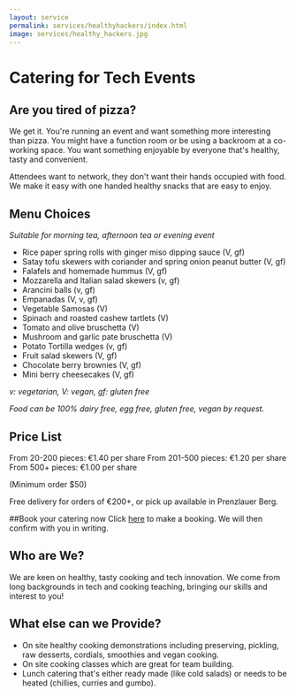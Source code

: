 ```yaml
---
layout: service
permalink: services/healthyhackers/index.html
image: services/healthy_hackers.jpg
---
```


# Catering for Tech Events
## Are you tired of pizza?
We get it. You're running an event and want something more interesting than pizza. You might have a function room or be using a backroom at a co-working space. You want something enjoyable by everyone that's healthy, tasty and convenient.

Attendees want to network, they don't want their hands occupied with food. We make it easy with one handed healthy snacks that are easy to enjoy.

## Menu Choices
_Suitable for morning tea, afternoon tea or evening event_

- Rice paper spring rolls with ginger miso dipping sauce (V, gf)
- Satay tofu skewers with coriander and spring onion peanut butter (V, gf)
- Falafels and homemade hummus (V, gf)
- Mozzarella and Italian salad skewers (v, gf)
- Arancini balls (v, gf)
- Empanadas (V, v, gf)
- Vegetable Samosas (V)
- Spinach and roasted cashew tartlets (V)
- Tomato and olive bruschetta (V)
- Mushroom and garlic pate bruschetta (V)
- Potato Tortilla wedges (v, gf)
- Fruit salad skewers (V, gf)
- Chocolate berry brownies (V, gf)
- Mini berry cheesecakes (V, gf)

_v: vegetarian, V: vegan, gf: gluten free_

_Food can be 100% dairy free, egg free, gluten free, vegan by request._

## Price List
From 20-200 pieces: €1.40 per share
From 201-500 pieces: €1.20 per share
From 500+ pieces: €1.00 per share

(Minimum order $50)

Free delivery for orders of €200+, or pick up available in Prenzlauer Berg.

##Book your catering now
Click [here](https://docs.google.com/forms/d/1_7zsPeJYc5RAquFzKGK570a6zjc05_pP57O_S2p4kpg/viewform?usp=send_form) to make a booking. We will then confirm with you in writing.

## Who are We?
We are keen on healthy, tasty cooking and tech innovation. We come from long backgrounds in tech and cooking teaching, bringing our skills and interest to you!

## What else can we Provide?

- On site healthy cooking demonstrations including preserving, pickling, raw desserts, cordials, smoothies and vegan cooking.
- On site cooking classes which are great for team building.
- Lunch catering that's either ready made (like cold salads) or needs to be heated (chillies, curries and gumbo).
